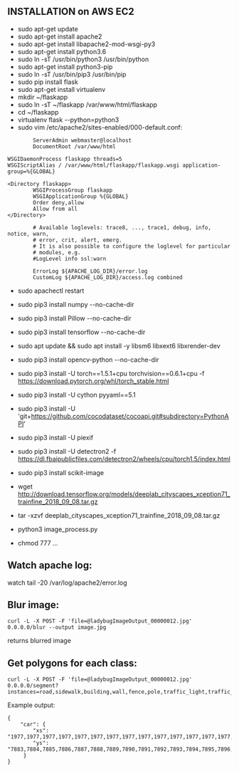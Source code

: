 ## INSTALLATION on AWS EC2

* sudo apt-get update
* sudo apt-get install apache2
* sudo apt-get install libapache2-mod-wsgi-py3
* sudo apt-get install python3.6
* sudo ln -sT /usr/bin/python3 /usr/bin/python
* sudo apt-get install python3-pip
* sudo ln -sT /usr/bin/pip3 /usr/bin/pip
* sudo pip install flask
* sudo apt-get install virtualenv
* mkdir ~/flaskapp
* sudo ln -sT ~/flaskapp /var/www/html/flaskapp
* cd ~/flaskapp
* virtualenv flask --python=python3
* sudo vim /etc/apache2/sites-enabled/000-default.conf:
```
        ServerAdmin webmaster@localhost
        DocumentRoot /var/www/html

WSGIDaemonProcess flaskapp threads=5
WSGIScriptAlias / /var/www/html/flaskapp/flaskapp.wsgi application-group=%{GLOBAL}

<Directory flaskapp>
        WSGIProcessGroup flaskapp
        WSGIApplicationGroup %{GLOBAL}
        Order deny,allow
        Allow from all
</Directory>

        # Available loglevels: trace8, ..., trace1, debug, info, notice, warn,
        # error, crit, alert, emerg.
        # It is also possible to configure the loglevel for particular
        # modules, e.g.
        #LogLevel info ssl:warn

        ErrorLog ${APACHE_LOG_DIR}/error.log
        CustomLog ${APACHE_LOG_DIR}/access.log combined
```
* sudo apachectl restart
* sudo pip3 install numpy --no-cache-dir
* sudo pip3 install Pillow --no-cache-dir
* sudo pip3 install tensorflow --no-cache-dir
* sudo apt update && sudo apt install -y libsm6 libxext6 libxrender-dev
* sudo pip3 install opencv-python --no-cache-dir

* sudo pip3 install -U torch==1.5.1+cpu torchvision==0.6.1+cpu -f https://download.pytorch.org/whl/torch_stable.html
* sudo pip3 install -U cython pyyaml==5.1
* sudo pip3 install -U 'git+https://github.com/cocodataset/cocoapi.git#subdirectory=PythonAPI'
* sudo pip3 install -U piexif
* sudo pip3 install -U detectron2 -f https://dl.fbaipublicfiles.com/detectron2/wheels/cpu/torch1.5/index.html
* sudo pip3 install scikit-image
* wget http://download.tensorflow.org/models/deeplab_cityscapes_xception71_trainfine_2018_09_08.tar.gz
* tar -xzvf deeplab_cityscapes_xception71_trainfine_2018_09_08.tar.gz
* python3 image_process.py
* chmod 777 ...

## Watch apache log:
watch tail -20 /var/log/apache2/error.log

## Blur image:
```
curl -L -X POST -F 'file=@ladybugImageOutput_00000012.jpg' 0.0.0.0/blur --output image.jpg
```
returns blurred image

## Get polygons for each class:
```
curl -L -X POST -F 'file=@ladybugImageOutput_00000012.jpg' 0.0.0.0/segment?instances=road,sidewalk,building,wall,fence,pole,traffic_light,traffic_sign,vegetation,terrain,sky,person,rider,car,truck,bus,train,motorcycle,bicycle,misc
```
Example output:
```
{
    "car": {
        "xs": "1977,1977,1977,1977,1977,1977,1977,1977,1977,1977,1977,1977,1977,1977,1977,1977,1977,1977,1977,1977,1977,1977,1977,1977,1977,1977,1977,1977,1977,1977,1977,1977,1977,1977,1977,1977,1977,1977,1977,1977,1977,1977,1977,1977,1977,1977,1977,1978...
        "ys": "7883,7884,7885,7886,7887,7888,7889,7890,7891,7892,7893,7894,7895,7896,7897,7898,7899,7900,7901,7902,7903,7904,7905,7906,7907,7908,7909,7910,7911,7912,7913,7914,7915,7916,7917,7918,7919,7920,7921,7922,7923,7924,7925,7926,7927,7928,7929,7883...
     }
}
```
